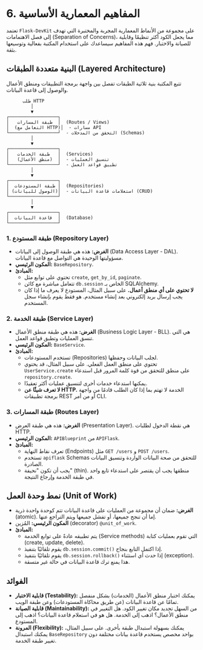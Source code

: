 # 6. المفاهيم المعمارية الأساسية

تعتمد `Flask-DevKit` على مجموعة من الأنماط المعمارية المجربة والمختبرة التي تهدف إلى فصل الاهتمامات (Separation of Concerns)، مما يجعل الكود أكثر تنظيمًا وقابلية للصيانة والاختبار. فهم هذه المفاهيم سيساعدك على استخدام المكتبة بفعالية وتوسيعها بثقة.

## البنية متعددة الطبقات (Layered Architecture)

تتبع المكتبة بنية ثلاثية الطبقات تفصل بين واجهة برمجة التطبيقات ومنطق الأعمال والوصول إلى قاعدة البيانات.

```
      طلب HTTP
         │
         ▼
┌──────────────────┐
│   طبقة المسارات  │  (Routes / Views)
│  (التعامل مع HTTP)│  - مسارات API
└──────────────────┘  - التحقق من المدخلات (Schemas)
         │
         ▼
┌──────────────────┐
│   طبقة الخدمات   │  (Services)
│   (منطق الأعمال)  │  - تنسيق العمليات
└──────────────────┘  - تطبيق قواعد العمل
         │
         ▼
┌──────────────────┐
│  طبقة المستودعات │  (Repositories)
│ (الوصول للبيانات)│  - استعلامات قاعدة البيانات (CRUD)
└──────────────────┘
         │
         ▼
┌──────────────────┐
│  قاعدة البيانات  │  (Database)
└──────────────────┘
```

### 1. طبقة المستودع (Repository Layer)

- **الغرض:** هذه هي طبقة الوصول إلى البيانات (Data Access Layer - DAL). مسؤوليتها الوحيدة هي التواصل مع قاعدة البيانات.
- **المكون الرئيسي:** `BaseRepository`.
- **المبادئ:**
    - تحتوي على توابع مثل `create`, `get_by_id`, `paginate`.
    - تتعامل مباشرة مع كائن `db.session` الخاص بـ SQLAlchemy.
    - **لا تحتوي على أي منطق أعمال.** على سبيل المثال، المستودع لا يعرف ما إذا كان يجب إرسال بريد إلكتروني بعد إنشاء مستخدم. هو فقط يقوم بإنشاء سجل المستخدم.

### 2. طبقة الخدمة (Service Layer)

- **الغرض:** هذه هي طبقة منطق الأعمال (Business Logic Layer - BLL). هي التي تنسق العمليات وتطبق قواعد العمل.
- **المكون الرئيسي:** `BaseService`.
- **المبادئ:**
    - تستخدم المستودعات (Repositories) لجلب البيانات وحفظها.
    - تحتوي على منطق العمل الفعلي. على سبيل المثال، قد يحتوي `UserService.create` على منطق للتحقق من قوة كلمة المرور قبل استدعاء `repository.create`.
    - يمكنها استدعاء خدمات أخرى لتنسيق عمليات أكثر تعقيدًا.
    - **لا تعرف شيئًا عن HTTP.** الخدمة لا تهتم بما إذا كان الطلب قادمًا من واجهة برمجة تطبيقات REST أو من أمر CLI.

### 3. طبقة المسارات (Routes Layer)

- **الغرض:** هذه هي طبقة العرض (Presentation Layer). هي نقطة الدخول لطلبات HTTP.
- **المكون الرئيسي:** `APIBlueprint` من `APIFlask`.
- **المبادئ:**
    - تعرف نقاط النهاية (Endpoints) مثل `GET /users` و `POST /users`.
    - تستخدم `apiflask` Schemas للتحقق من صحة البيانات الواردة وتنسيق البيانات الصادرة.
    - يجب أن تكون "نحيفة" (thin). منطقها يجب أن يقتصر على استدعاء تابع واحد في طبقة الخدمة وإرجاع النتيجة.

## نمط وحدة العمل (Unit of Work)

- **الغرض:** ضمان أن مجموعة من العمليات على قاعدة البيانات تتم كوحدة واحدة ذرية (atomic). إما أن تنجح جميعها، أو تفشل جميعها ويتم التراجع عنها.
- **المكون الرئيسي:** المُزين (decorator) `@unit_of_work`.
- **المبادئ:**
    - يتم تطبيقه عادةً على توابع الخدمة (Service methods) التي تقوم بعمليات كتابة (create, update, delete).
    - يقوم تلقائيًا بتنفيذ `db.session.commit()` إذا اكتمل التابع بنجاح.
    - يقوم تلقائيًا بتنفيذ `db.session.rollback()` إذا حدث أي استثناء (exception).
    - هذا يمنع ترك قاعدة البيانات في حالة غير متسقة.

## الفوائد

- **قابلية الاختبار (Testability):** يمكنك اختبار منطق الأعمال (الخدمات) بشكل منفصل تمامًا عن قاعدة البيانات (عن طريق محاكاة المستودعات) وعن طبقة الويب.
- **قابلية الصيانة (Maintainability):** من السهل تحديد مكان تغيير الكود. هل التغيير في منطق الأعمال؟ اذهب إلى الخدمة. هل هو في استعلام قاعدة البيانات؟ اذهب إلى المستودع.
- **المرونة (Flexibility):** يمكنك بسهولة استبدال طبقة بأخرى. على سبيل المثال، يمكنك استبدال `BaseRepository` بواحد مخصص يستخدم قاعدة بيانات مختلفة دون تغيير طبقة الخدمة.
